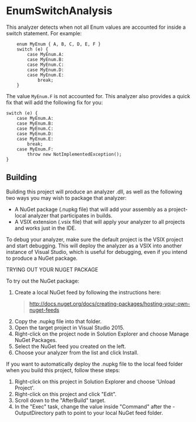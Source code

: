 ﻿EnumSwitchAnalysis
==================

This analyzer detects when not all Enum values are accounted for inside a switch statement. For example:

```
    enum MyEnum { A, B, C, D, E, F }
    switch (e) {
        case MyEnum.A:
        case MyEnum.B:
        case MyEnum.C:
        case MyEnum.D:
        case MyEnum.E:
            break;
    }
```

The value `MyEnum.F` is not accounted for. This analyzer also provides a quick fix that will add the following fix for you:

```
switch (e) {
    case MyEnum.A:
    case MyEnum.B:
    case MyEnum.C:
    case MyEnum.D:
    case MyEnum.E:
        break;
    case MyEnum.F:
        throw new NotImplementedException();
}
```

Building
--------

Building this project will produce an analyzer .dll, as well as the
following two ways you may wish to package that analyzer:
 * A NuGet package (.nupkg file) that will add your assembly as a
   project-local analyzer that participates in builds.
 * A VSIX extension (.vsix file) that will apply your analyzer to all projects
   and works just in the IDE.

To debug your analyzer, make sure the default project is the VSIX project and
start debugging.  This will deploy the analyzer as a VSIX into another instance
of Visual Studio, which is useful for debugging, even if you intend to produce
a NuGet package.


TRYING OUT YOUR NUGET PACKAGE

To try out the NuGet package:
 1. Create a local NuGet feed by following the instructions here:
    > http://docs.nuget.org/docs/creating-packages/hosting-your-own-nuget-feeds
 2. Copy the .nupkg file into that folder.
 3. Open the target project in Visual Studio 2015.
 4. Right-click on the project node in Solution Explorer and choose Manage
    NuGet Packages.
 5. Select the NuGet feed you created on the left.
 6. Choose your analyzer from the list and click Install.

If you want to automatically deploy the .nupkg file to the local feed folder
when you build this project, follow these steps:
 1. Right-click on this project in Solution Explorer and choose 'Unload Project'.
 2. Right-click on this project and click "Edit".
 3. Scroll down to the "AfterBuild" target.
 4. In the "Exec" task, change the value inside "Command" after the -OutputDirectory
    path to point to your local NuGet feed folder.